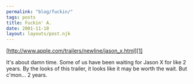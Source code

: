 ```yaml
---
permalink: "blog/fuckin/"
tags: posts
title: Fuckin' A.
date: 2001-11-10
layout: layouts/post.njk
---
```


[http://www.apple.com/trailers/newline/jason_x.html][1]

It's about damn time. Some of us have been waiting for Jason X for like 2 years. By the looks of this trailer, it looks like it may be worth the wait. But c'mon... 2 years.

 [1]: http://www.apple.com/trailers/newline/jason_x.html "http://www.apple.com/trailers/newline/jason_x.html"